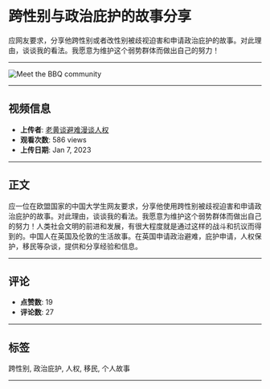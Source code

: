 # 跨性别与政治庇护的故事分享

应网友要求，分享他跨性别或者改性别被歧视迫害和申请政治庇护的故事。对此理由，谈谈我的看法。我愿意为维护这个弱势群体而做出自己的努力！ 

---

![Meet the BBQ community](https://www.gstatic.com/youtube/img/promos/growth/8c43a5bdae8abb395faf708d6858ef5007cf2336a2615c2b69dd904149812d71_122x56.webp)

---

## 视频信息

- **上传者**: [老黄谈避难漫谈人权](https://www.youtube.com/@ukchina2000)
- **观看次数**: 586 views
- **上传日期**: Jan 7, 2023

---

## 正文

应一位在欧盟国家的中国大学生网友要求，分享他使用跨性别被歧视迫害和申请政治庇护的故事。对此理由，谈谈我的看法。我愿意为维护这个弱势群体而做出自己的努力！人类社会文明的前进和发展，有很大程度就是通过这样的战斗和抗议而得到的。中国人在英国及伦敦的生活故事。在英国申请政治避难，庇护申请，人权保护，移民等杂谈，提供和分享经验和信息。

---

## 评论

- **点赞数**: 19
- **评论数**: 27

---

## 标签

跨性别, 政治庇护, 人权, 移民, 个人故事

---